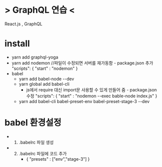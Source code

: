 # > GraphQL 연습 <
React.js , GraphQL

# install
- yarn add graphql-yoga
- yarn add nodemon      //파일이 수정되면 서버를 재가동함
        - package.json 추가
            "scripts": {
                "start" : "nodemon"
            }
- babel 
    - yarn add babel-node --dev
    - yarn global add babel-cli
        - js에서 require 대신 import문 사용할 수 있게 만들어 줌
                - package.json 수정
                    "scripts": {
                        "start" : "nodemon --exec bable-node index.js"
                    }
    - yarn add babel-cli babel-preset-env babel-preset-stage-3 --dev



# babel 환경설정
- 1. .babelrc 파일 생성
- 2. .babelrc 파일에 코드 추가
        - {
            "presets" : ["env","stage-3"]
        }